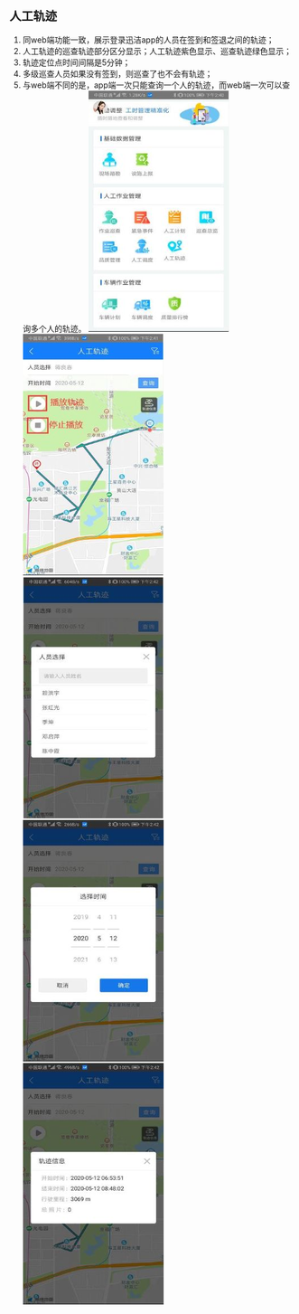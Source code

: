 ## 人工轨迹
1. 同web端功能一致，展示登录迅洁app的人员在签到和签退之间的轨迹；
2. 人工轨迹的巡查轨迹部分区分显示；人工轨迹紫色显示、巡查轨迹绿色显示；
3. 轨迹定位点时间间隔是5分钟；
4. 多级巡查人员如果没有签到，则巡查了也不会有轨迹；
5. 与web端不同的是，app端一次只能查询一个人的轨迹，而web端一次可以查询多个人的轨迹。
![](images/2020052803.jpg)![](images/2020052804.jpg)![](images/2020052805.jpg)![](images/2020052806.jpg)
![](images/2020052807.jpg)
  